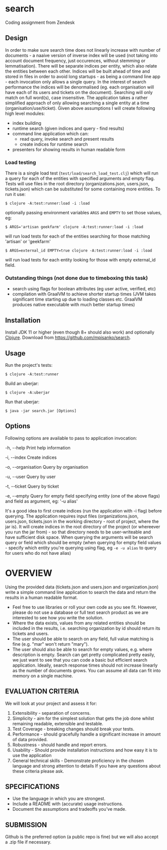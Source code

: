 # search

Coding assignment from Zendesk

## Design
In order to make sure search time does not linearly increase with number of documents - a naaive version of inverse index will be used (not taking into account document frequency, just occurences, without stemming or lemmatisation).
There will be separate indices per entity, which also relate the entities between each other.
Indices will be built ahead of time and stored in files in order to avoid long startups - as being a command line app - each invocation only allows a single query.
In the interest of search performance the indices will be denormalised (eg. each organisation will have each of its users and tickets on the document).
Searching will only match on full word(s), case insensitive. 
The application takes a rather simplified approach of only allowing searching a single entity at a time (organisation/use/ticket).
Given above assumptions I will create following high level modules:
 - index building
 - runtime search (given indices and query - find results)
 - command line application which can:
    - read query, invoke search and present results
    - create indices for runtime search
 - presenters for showing results in human readable form 
 
### Load testing
There is a single load test (`test/load/search_load_test.clj`) which will run a query for each of the entities with specified arguments and empty flag.
Tests will use files in the root directory (organizations.json, users.json, tickets.json) which can be substituted for some containing more entities.
To run it use:

    $ clojure -A:test:runner:load -i :load

optionally passing environment variables `ARGS` and `EMPTY` to set those values, eg:

    $ ARGS='artisan geekfarm' clojure -A:test:runner:load -i :load

will run load tests for each of the entities searching for those matching 'artisan' or 'geekfarm'

    $ ARGS=external_id EMPTY=true clojure -A:test:runner:load -i :load

will run load tests for each entity looking for those with empty external_id field.

### Outstanding things (not done due to timeboxing this task)
 - search using flags for boolean attributes (eg user active, verified, etc)
 - compilation with GraalVM to achieve shorter startup times (JVM takes significant time starting up due to loading classes etc. GraalVM produces native executable with much better startup times)

## Installation

Install JDK 11 or higher (even though 8+ should also work) and optionally [Clojure](https://clojure.org/guides/getting_started#_clojure_installer_and_cli_tools).
Download from https://github.com/mpisanko/search.

## Usage

Run the project's tests:

    $ clojure -A:test:runner

Build an uberjar:

    $ clojure -A:uberjar

Run that uberjar:

    $ java -jar search.jar [Options]

## Options
Following options are available to pass to application invocation:

  -h, --help          Print help information
  
  -i, --index         Create indices
  
  -o, --organisation  Query by organisation
  
  -u, --user          Query by user
  
  -t, --ticket        Query by ticket
  
  -e, --empty         Query for empty field specifying entity (one of the above flags) and field as argument, eg: '-u alias'  

It's a good idea to first create indices (run the application with -i flag) before querying.
The application requires input files (organizations.json, users.json, tickets.json in the working directory - root of project, where the jar is).
It will create indices in the root directory of the project (or whereever you run the jar from) - so that directory needs to be user-writeable and have sufficient disk space. 
When querying the arguments will be search query or field which should be empty (when querying for empty field values - specify which entity you're querying using flag, eg `-e -u alias` to query for users who do not have alias)

# OVERVIEW
Using the provided data (tickets.json and users.json and organization.json) write a simple command line application to search the data and return the results in a human readable format.
* Feel free to use libraries or roll your own code as you see fit. However, please do not use a database or full text search product as we are interested to see how you write the solution.
* Where the data exists, values from any related entities should be included in the results, i.e. searching organization by id should return its tickets and users.
* The user should be able to search on any field, full value matching is fine (e.g. "mar" won't return "mary").
* The user should also be able to search for empty values, e.g. where description is empty.
Search can get pretty complicated pretty easily, we just want to see that you can code a basic but efficient search application. Ideally, search response times should not increase linearly as the number of documents grows. You can assume all data can fit into memory on a single machine.

## EVALUATION CRITERIA
We will look at your project and assess it for:
1. Extensibility - separation of concerns.
2. Simplicity - aim for the simplest solution that gets the job done whilst remaining
readable, extensible and testable.
3. Test Coverage - breaking changes should break your tests.
4. Performance - should gracefully handle a significant increase in amount of data
provided.
5. Robustness - should handle and report errors.
6. Usability - Should provide installation instructions and how easy it is to use the application
7. General technical skills - Demonstrate proficiency in the chosen language and strong attention to details
If you have any questions about these criteria please ask.
## SPECIFICATIONS
* Use the language in which you are strongest.
* Include a README with (accurate) usage instructions.
* Document the assumptions and tradeoffs you’ve made.
## SUBMISSION
Github is the preferred option (a public repo is fine) but we will also accept a .zip file if necessary.
